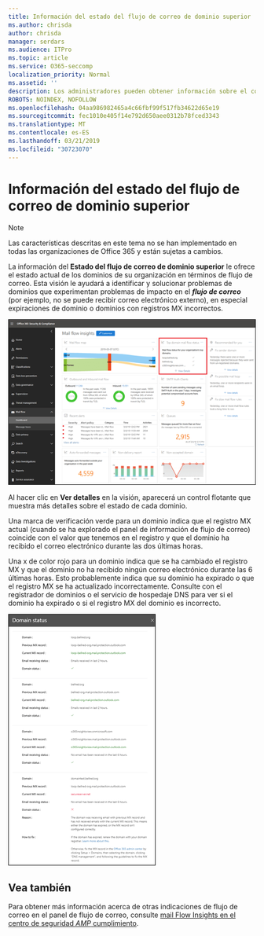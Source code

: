 ```yaml
---
title: Información del estado del flujo de correo de dominio superior
ms.author: chrisda
author: chrisda
manager: serdars
ms.audience: ITPro
ms.topic: article
ms.service: O365-seccomp
localization_priority: Normal
ms.assetid: ''
description: Los administradores pueden obtener información sobre el conocimiento del estado del flujo de correo del dominio superior del panel de flujo de correo en el centro de seguridad & cumplimiento de Office 365.
ROBOTS: NOINDEX, NOFOLLOW
ms.openlocfilehash: 04aa986982465a4c66fbf99f517fb34622d65e19
ms.sourcegitcommit: fec1010e405f14e792d650aee0312b78fced3343
ms.translationtype: MT
ms.contentlocale: es-ES
ms.lasthandoff: 03/21/2019
ms.locfileid: "30723070"
---
```

# <a name="top-domain-mail-flow-status-insight"></a>Información del estado del flujo de correo de dominio superior

> [!NOTE]
> Las características descritas en este tema no se han implementado en todas las organizaciones de Office 365 y están sujetas a cambios.

La información del **Estado del flujo de correo de dominio superior** le ofrece el estado actual de los dominios de su organización en términos de flujo de correo. Esta visión le ayudará a identificar y solucionar problemas de dominios que experimentan problemas de impacto en el ***flujo de correo*** (por ejemplo, no se puede recibir correo electrónico externo), en especial expiraciones de dominio o dominios con registros MX incorrectos.

![Información sobre el estado del flujo de dominio superior del panel flujo de correo en el centro de seguridad & cumplimiento de Office 365](media/domain-mail-flow-status-selected.png)

Al hacer clic en **Ver detalles** en la visión, aparecerá un control flotante que muestra más detalles sobre el estado de cada dominio.

Una marca de verificación verde para un dominio indica que el registro MX actual (cuando se ha explorado el panel de información de flujo de correo) coincide con el valor que tenemos en el registro y que el dominio ha recibido el correo electrónico durante las dos últimas horas.

Una x de color rojo para un dominio indica que se ha cambiado el registro MX y que el dominio no ha recibido ningún correo electrónico durante las 6 últimas horas. Esto probablemente indica que su dominio ha expirado o que el registro MX se ha actualizado incorrectamente. Consulte con el registrador de dominios o el servicio de hospedaje DNS para ver si el dominio ha expirado o si el registro MX del dominio es incorrecto.

![El control flotante de detalles en la información del estado del flujo superior del dominio](media/domain-mail-flow-status-flyout.png)

## <a name="see-also"></a>Vea también

Para obtener más información acerca de otras indicaciones de flujo de correo en el panel de flujo de correo, consulte [mail Flow Insights en el centro de seguridad _AMP_ cumplimiento](mail-flow-insights-v2.md).
